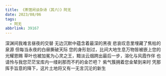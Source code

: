 ```yaml
---
title: 《茶馆闲谈杂诗（其六）》阿无
date: 2023/08/06
tags:
  - 阿无
abbrlink: 39167
---
```

深渊间我难言昼夜的交替
无边沉默中蕴含着最深的黑夜
悲哀叹息里埋藏了焦枯的泉源
但每当永夜的白昼撕破天际
您的身形划过，比间大地生息万物皆被嵌上您的光耀恩赐
草叶也被加冕为心灵之王，黯淡云烟跨出最后一步，溶化与风霞作伴
也请怜与我您茫茫宝库内一缕刹那而不朽的金芒吧？
紫气簇拥着您金辇到来时
    凭那挥手旨意的降下，这片土地将又有一无言沉沦的新生
